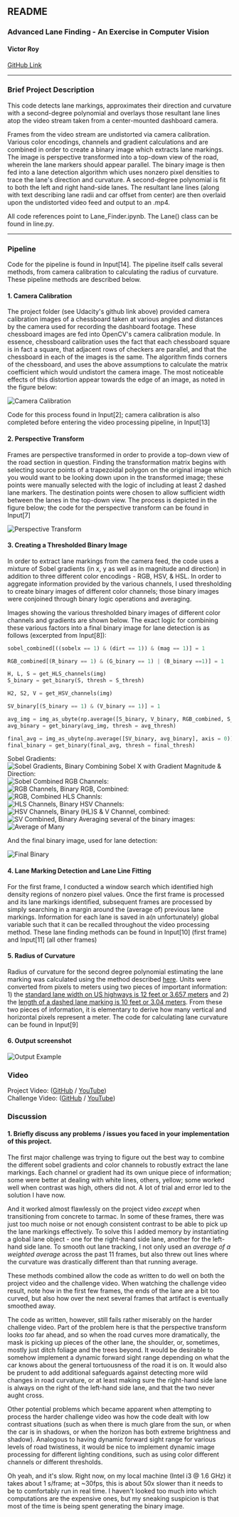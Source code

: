 ## **README**

### **Advanced Lane Finding - An Exercise in Computer Vision**

#### **Victor Roy**

[GitHub Link](https://github.com/soniccrhyme/SDND-Project_4)

[//]: # (Image References)

[image1]: ./report_images/camera_calibration.png "Camera Calibration"
[image2]: ./report_images/perspective_transform.png "Perspective Transform"
[sobels]: ./report_images/sobels.png "Sobel Gradients"
[sobel_combined]: ./report_images/sobel_combined.png "Sobel Combined"
[rgbs]: ./report_images/rgbs.png "RGB Binary"
[rgb_combined]: ./report_images/rgb_combined.png
[hlss]: ./report_images/hlss.png "HLS Binary"
[hsvs]: ./report_images/hsvs.png "HSV Binary"
[sv]: ./report_images/hlsandv.png "S & V Combined"
[avg_binary]: ./report_images/avg_and_binary.png "Averaged & Binary"
[final_binary]: ./report_images/final_binary.png "Final Binary"
[output]: /report_images/output_eg.png "Output Example"

---
### Brief Project Description

This code detects lane markings, approximates their direction and curvature with a second-degree polynomial and overlays those resultant lane lines atop the video stream taken from a center-mounted dashboard camera.   

Frames from the video stream are undistorted via camera calibration. Various color encodings, channels and gradient calculations and are combined in order to create a binary image which extracts lane markings. The image is perspective transformed into a top-down view of the road, wherein the lane markers should appear parallel. The binary image is then fed into a lane detection algorithm which uses nonzero pixel densities to trace the lane's direction and curvature. A second-degree polynomial is fit to both the left and right hand-side lanes. The resultant lane lines (along with text describing lane radii and car offset from center) are then overlaid upon the undistorted video feed and output to an .mp4.

All code references point to Lane_Finder.ipynb. The Lane() class can be found in line.py.

---

### Pipeline

Code for the pipeline is found in Input[14]. The pipeline itself calls several methods, from camera calibration to calculating the radius of curvature. These pipeline methods are described below.

#### 1. Camera Calibration

The project folder (see Udacity's github link above) provided camera calibration images of a chessboard taken at various angles and distances by the camera used for recording the dashboard footage. These chessboard images are fed into OpenCV's camera calibration module. In essence, chessboard calibration uses the fact that each chessboard square is in fact a square, that adjacent rows of checkers are parallel, and that the chessboard in each of the images is the same. The algorithm finds corners of the chessboard, and uses the above assumptions to calculate the matrix coefficient which would undistort the camera image. The most noticeable effects of this distortion appear towards the edge of an image, as noted in the figure below:

![Camera Calibration][image1]

Code for this process found in Input[2]; camera calibration is also completed before entering the video processing pipeline, in Input[13]

#### 2. Perspective Transform

Frames are perspective transformed in order to provide a top-down view of the road section in question. Finding the transformation matrix begins with selecting source points of a trapezoidal polygon on the original image which you would want to be looking down upon in the transformed image; these points were manually selected with the logic of including at least 2 dashed lane markers. The destination points were chosen to allow sufficient width between the lanes in the top-down view. The process is depicted in the figure below; the code for the perspective transform can be found in Input[7]

![Perspective Transform][image2]

#### 3. Creating a Thresholded Binary Image

In order to extract lane markings from the camera feed, the code uses a mixture of Sobel gradients (in x, y as well as in magnitude and direction) in addition to three different color encodings - RGB, HSV, & HSL. In order to aggregate information provided by the various channels, I used thresholding to create binary images of different color channels; those binary images were conjoined through binary logic operations and averaging.

Images showing the various thresholded binary images of different color channels and gradients are shown below. The exact logic for combining these various factors into a final binary image for lane detection is as follows (excerpted from Input[8]):

```python
sobel_combined[((sobelx == 1) & (dirt == 1)) & (mag == 1)] = 1

RGB_combined[(R_binary == 1) & (G_binary == 1) | (B_binary ==1)] = 1

H, L, S = get_HLS_channels(img)
S_binary = get_binary(S, thresh = S_thresh)

H2, S2, V = get_HSV_channels(img)

SV_binary[(S_binary == 1) & (V_binary == 1)] = 1

avg_img = img_as_ubyte(np.average([S_binary, V_binary, RGB_combined, S_binary_2, sobel_combined], axis = 0))
avg_binary = get_binary(avg_img, thresh = avg_thresh)

final_avg = img_as_ubyte(np.average([SV_binary, avg_binary], axis = 0))
final_binary = get_binary(final_avg, thresh = final_thresh)
```
Sobel Gradients:  
![Sobel Gradients, Binary][sobels]
Combining Sobel X with Gradient Magnitude & Direction:  
![Sobel Combined][sobel_combined]
RGB Channels:  
![RGB Channels, Binary][rgbs]
RGB, Combined:  
![RGB, Combined][rgb_combined]
HLS Channls:  
![HLS Channels, Binary][hlss]
HSV Channels:  
![HSV Channels, Binary][hsvs]
(HL)S & V Channel, combined:  
![SV Combined, Binary][sv]
Averaging several of the binary images:  
![Average of Many][avg_binary]

And the final binary image, used for lane detection:

![Final Binary][final_binary]

#### 4. Lane Marking Detection and Lane Line Fitting

For the first frame, I conducted a window search which identified high density regions of nonzero pixel values. Once the first frame is processed and its lane markings identified, subsequent frames are processed by simply searching in a margin around the (average of) previous lane markings. Information for each lane is saved in a(n unfortunately) global variable such that it can be recalled throughout the video processing method. These lane finding methods can be found in Input[10] (first frame) and Input[11] (all other frames)

#### 5. Radius of Curvature

Radius of curvature for the second degree polynomial estimating the lane marking was calculated using the method described [here](http://www.intmath.com/applications-differentiation/8-radius-curvature.php). Units were converted from pixels to meters using two pieces of important information: 1) the [standard lane width on US highways is 12 feet or 3.657 meters](https://safety.fhwa.dot.gov/geometric/pubs/mitigationstrategies/chapter3/3_lanewidth.cfm) and 2) the [length of a dashed lane marking is 10 feet or 3.04 meters](http://www.ctre.iastate.edu/pubs/itcd/pavement%20markings.pdf). From these two pieces of information, it is elementary to derive how many vertical and horizontal pixels represent a meter. The code for calculating lane curvature can be found in Input[9]

#### 6. Output screenshot

![Output Example][output]

### Video

Project Video: ([GitHub](https://github.com/soniccrhyme/SDND-Project_4/blob/master/result.mp4) / [YouTube](https://youtu.be/2wW73px649M))  
Challenge Video: ([GitHub](https://github.com/soniccrhyme/SDND-Project_4/blob/master/result_challenge.mp4) / [YouTube](https://youtu.be/8aydAjBwqHE))

### Discussion

#### 1. Briefly discuss any problems / issues you faced in your implementation of this project.  

The first major challenge was trying to figure out the best way to combine the different sobel gradients and color channels to robustly extract the lane markings. Each channel or gradient had its own unique piece of information; some were better at dealing with white lines, others, yellow; some worked well when contrast was high, others did not. A lot of trial and error led to the solution I have now.

And it worked almost flawlessly on the project video _except_ when transitioning from concrete to tarmac. In some of these frames, there was just too much noise or not enough consistent contrast to be able to pick up the lane markings effectively. To solve this I added memory by instantiating a global lane object - one for the right-hand side lane, another for the left-hand side lane. To smooth out lane tracking, I not only used an _average of a weighted average_ across the past 11 frames, but also threw out lines where the curvature was drastically different than that running average.

These methods combined allow the code as written to do well on both the project video and the challenge video. When watching the challenge video result, note how in the first few frames, the ends of the lane are a bit too curved, but also how over the next several frames that artifact is eventually smoothed away.  

The code as written, however, still fails rather miserably on the harder challenge video. Part of the problem here is that the perspective transform looks _too_ far ahead, and so when the road curves more dramatically, the mask is picking up pieces of the other lane, the shoulder, or, sometimes, mostly just ditch foliage and the trees beyond. It would be desirable to somehow implement a dynamic forward sight range depending on what the car knows about the general tortuousness of the road it is on. It would also be prudent to add additional safeguards against detecting more wild changes in road curvature, or at least making sure the right-hand side lane is always on the right of the left-hand side lane, and that the two never aught cross.

Other potential problems which became apparent when attempting to process the harder challenge video was how the code dealt with low contrast situations (such as when there is much glare from the sun, or when the car is in shadows, or when the horizon has both extreme brightness and shadow). Analogous to having dynamic forward sight range for various levels of road twistiness, it would be nice to implement dynamic image processing for different lighting conditions, such as using color different channels or different thresholds.

Oh yeah, and it's slow. Right now, on my local machine (Intel i3 @ 1.6 GHz) it takes about 1 s/frame; at ~30fps, this is about 50x slower than it needs to be to comfortably run in real time. I haven't looked too much into which computations are the expensive ones, but my sneaking suspicion is that most of the time is being spent generating the binary image. 
